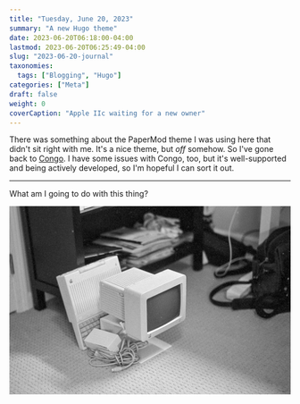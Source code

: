 ```yaml
---
title: "Tuesday, June 20, 2023"
summary: "A new Hugo theme"
date: 2023-06-20T06:18:00-04:00
lastmod: 2023-06-20T06:25:49-04:00
slug: "2023-06-20-journal"
taxonomies:
  tags: ["Blogging", "Hugo"]
categories: ["Meta"]
draft: false
weight: 0
coverCaption: "Apple IIc waiting for a new owner"
---
```


There was something about the PaperMod theme I was using here that didn't sit right with me. It's a nice theme, but _off_ somehow. So I've gone back to [Congo](https://git.io/hugo-congo). I have some issues with Congo, too, but it's well-supported and being actively developed, so I'm hopeful I can sort it out.

---

What am I going to do with this thing?

![Apple IIc](iic.jpg "Apple IIc")